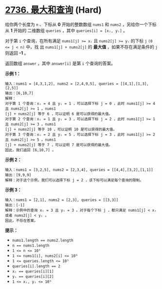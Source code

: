 # [2736. 最大和查询][link] (Hard)

[link]: https://leetcode.cn/problems/maximum-sum-queries/

给你两个长度为 `n` 、下标从 **0** 开始的整数数组 `nums1` 和 `nums2` ，另给你一个下标从 **1** 开始的
二维数组 `queries` ，其中 `queries[i] = [xᵢ, yᵢ]` 。

对于第 `i` 个查询，在所有满足 `nums1[j] >= xᵢ` 且 `nums2[j] >= yᵢ` 的下标 `j` `(0 <= j < n)` 中，找
出 `nums1[j] + nums2[j]` 的 **最大值** ，如果不存在满足条件的 `j` 则返回 **-1** 。

返回数组 `answer` ，其中 `answer[i]` 是第 `i` 个查询的答案。

**示例 1：**

```
输入：nums1 = [4,3,1,2], nums2 = [2,4,9,5], queries = [[4,1],[1,3],[2,5]]
输出：[6,10,7]
解释：
对于第 1 个查询：xᵢ = 4 且 yᵢ = 1 ，可以选择下标 j = 0 ，此时 nums1[j] >= 4 且 nums2[j] >= 1 。nums1
[j] + nums2[j] 等于 6 ，可以证明 6 是可以获得的最大值。
对于第 2 个查询：xᵢ = 1 且 yᵢ = 3 ，可以选择下标 j = 2 ，此时 nums1[j] >= 1 且 nums2[j] >= 3 。nums1
[j] + nums2[j] 等于 10 ，可以证明 10 是可以获得的最大值。
对于第 3 个查询：xᵢ = 2 且 yᵢ = 5 ，可以选择下标 j = 3 ，此时 nums1[j] >= 2 且 nums2[j] >= 5 。nums1
[j] + nums2[j] 等于 7 ，可以证明 7 是可以获得的最大值。
因此，我们返回 [6,10,7] 。
```

**示例 2：**

```
输入：nums1 = [3,2,5], nums2 = [2,3,4], queries = [[4,4],[3,2],[1,1]]
输出：[9,9,9]
解释：对于这个示例，我们可以选择下标 j = 2 ，该下标可以满足每个查询的限制。
```

**示例 3：**

```
输入：nums1 = [2,1], nums2 = [2,3], queries = [[3,3]]
输出：[-1]
解释：示例中的查询 xᵢ = 3 且 yᵢ = 3 。对于每个下标 j ，都只满足 nums1[j] < xᵢ 或者 nums2[j] < yᵢ 。
因此，不存在答案。
```

**提示：**

- `nums1.length == nums2.length`
- `n == nums1.length `
- `1 <= n <= 10⁵`
- `1 <= nums1[i], nums2[i] <= 10⁹ `
- `1 <= queries.length <= 10⁵`
- `queries[i].length == 2`
- `xᵢ == queries[i][1]`
- `yᵢ == queries[i][2]`
- `1 <= xᵢ, yᵢ <= 10⁹`
